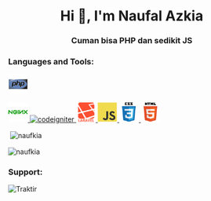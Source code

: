 <h1 align="center">Hi 👋, I'm Naufal Azkia</h1>
<h3 align="center">Cuman bisa PHP dan sedikit JS</h3>

<h3 align="left">Languages and Tools:</h3>
<p align="left"><a href="https://www.php.net" target="_blank" rel="noreferrer"><img src="https://raw.githubusercontent.com/devicons/devicon/master/icons/php/php-original.svg" alt="php" width="40" height="40"/></a></p><a href="https://www.nginx.com" target="_blank" rel="noreferrer"><img src="https://raw.githubusercontent.com/devicons/devicon/master/icons/nginx/nginx-original.svg" alt="nginx" width="40" height="40"/> </a><a href="https://codeigniter.com" target="_blank" rel="noreferrer"> <img src="https://cdn.worldvectorlogo.com/logos/codeigniter.svg" alt="codeigniter" width="40" height="40"/> </a><a href="https://laravel.com/" target="_blank" rel="noreferrer"> <img src="https://raw.githubusercontent.com/devicons/devicon/master/icons/laravel/laravel-plain-wordmark.svg" alt="laravel" width="40" height="40"/> </a><a href="https://developer.mozilla.org/en-US/docs/Web/JavaScript" target="_blank" rel="noreferrer"> <img src="https://raw.githubusercontent.com/devicons/devicon/master/icons/javascript/javascript-original.svg" alt="javascript" width="40" height="40"/> </a><a href="https://www.w3schools.com/css/" target="_blank" rel="noreferrer"> <img src="https://raw.githubusercontent.com/devicons/devicon/master/icons/css3/css3-original-wordmark.svg" alt="css3" width="40" height="40"/> </a><a href="https://www.w3.org/html/" target="_blank" rel="noreferrer"> <img src="https://raw.githubusercontent.com/devicons/devicon/master/icons/html5/html5-original-wordmark.svg" alt="html5" width="40" height="40"/> </a> 

<p>&nbsp;<img align="center" src="https://github-readme-stats.vercel.app/api?username=naufkia&show_icons=true&locale=en" alt="naufkia" /></p>

<p><img align="center" src="https://github-readme-streak-stats.herokuapp.com/?user=naufkia&" alt="naufkia" /></p>


<h3 align="left">Support:</h3>
<p><a href="https://nauf.space/donate"> <img align="left" src="https://cdn.buymeacoffee.com/buttons/v2/default-yellow.png" height="50" width="210" alt="Traktir" /></a></p><br><br>